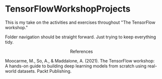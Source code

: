 # TensorFlowWorkshopProjects

This is my take on the activities and exercises throughout "The TensorFlow workshop." 

Folder navigation should be straight forward. Just trying to keep everything tidy.

<p align=center>References</p>

Moocarme, M., So, A., & Maddalone, A. (2021). The TensorFlow workshop: A hands-on guide to building deep learning models from scratch using real-world datasets. Packt Publishing.
